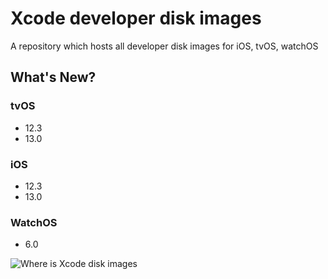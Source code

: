# Xcode developer disk images
A repository which hosts all developer disk images for iOS, tvOS, watchOS

## What's New?

### tvOS
* 12.3
* 13.0

### iOS
* 12.3
* 13.0

### WatchOS
* 6.0

![Where is Xcode disk images](https://raw.githubusercontent.com/haikieu/xcode-developer-disk-image-all-platforms/master/where%20is%20my%20developer%20disk%20images.png)
